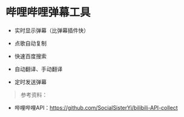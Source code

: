 哔哩哔哩弹幕工具
===

- 实时显示弹幕（比弹幕插件快）

- 点歌自动复制

- 快速百度搜索

- 自动翻译、手动翻译

- 定时发送弹幕



> 参考资料：

- 哔哩哔哩API：https://github.com/SocialSisterYi/bilibili-API-collect
